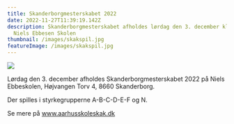 ```yaml
---
title: Skanderborgmesterskabet 2022
date: 2022-11-27T11:39:19.142Z
description: Skanderborgmesterskabet afholdes lørdag den 3. december kl. 9:30 på
  Niels Ebbesen Skolen
thumbnail: /images/skakspil.jpg
featureImage: /images/skakspil.jpg
---
```

![](/images/skakspil.jpg)

Lørdag den 3. december afholdes Skanderborgmesterskabet 2022 på Niels Ebbeskolen, Højvangen Torv 4, 8660 Skanderborg. 

Der spilles i styrkegrupperne A-B-C-D-E-F og N.

Se mere på www.aarhusskoleskak.dk